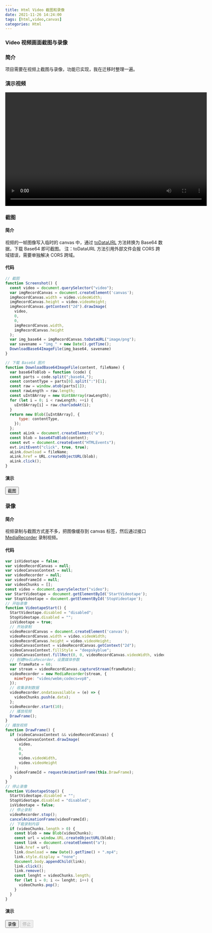 ```yaml
---
title: Html Video 截图和录像
date: 2021-11-26 14:24:00
tags: [html,video,canvas]
categories: Html
---
```

### Video 视频画面截图与录像
<!-- more -->
### 简介
项目需要在视频上截图与录像，功能已实现，我在迁移时整理一遍。

### 演示视频
<video width="640px" height="360px" crossorigin="anonymous" controls playsinline></video>

<script>
  const startDrawing = () => {
    const video = document.querySelector("video");
    video.src = "../../../../../video/test.mp4";
    video.muted = true;
    video.loop = 'loop';
    video.play();
  };

  window.addEventListener('load', startDrawing);
</script>

### 截图
#### 简介
视频的一帧图像写入临时的 canvas 中，通过 [toDataURL](https://developer.mozilla.org/zh-CN/docs/Web/API/HTMLCanvasElement/toDataURL) 方法转换为 Base64 数据，下载 Base64 即可截图。
注：toDataURL 方法引用外部文件会报 CORS 跨域错误，需要单独解决 CORS 跨域。

#### 代码
``` js
// 截图
function Screenshot() {
  const video = document.querySelector("video");
  var imgRecordCanvas = document.createElement('canvas');
  imgRecordCanvas.width = video.videoWidth;
  imgRecordCanvas.height = video.videoHeight;
  imgRecordCanvas.getContext("2d").drawImage(
    video,
    0,
    0,
    imgRecordCanvas.width,
    imgRecordCanvas.height
  );
  var img_base64 = imgRecordCanvas.toDataURL("image/png");
  var savename = "img_" + new Date().getTime();
  DownloadBase64ImageFile(img_base64, savename)
}

// 下载 Base64 图片
function DownloadBase64ImageFile(content, fileName) {
  var base64ToBlob = function (code) {
  const parts = code.split(";base64,");
  const contentType = parts[0].split(":")[1];
  const raw = window.atob(parts[1]);
  const rawLength = raw.length;
  const uInt8Array = new Uint8Array(rawLength);
  for (let i = 0; i < rawLength; ++i) {
    uInt8Array[i] = raw.charCodeAt(i);
  }
  return new Blob([uInt8Array], {
      type: contentType,
    });
  };
  const aLink = document.createElement("a");
  const blob = base64ToBlob(content);
  const evt = document.createEvent("HTMLEvents");
  evt.initEvent("click", true, true);
  aLink.download = fileName;
  aLink.href = URL.createObjectURL(blob);
  aLink.click();
}
```

#### 演示
<button type="button" onclick="Screenshot()">截图</button>

<script>
// 截图
function Screenshot() {
  const video = document.querySelector("video");
  var imgRecordCanvas = document.createElement('canvas');
  imgRecordCanvas.width = video.videoWidth;
  imgRecordCanvas.height = video.videoHeight;
  imgRecordCanvas.getContext("2d").drawImage(
    video,
    0,
    0,
    imgRecordCanvas.width,
    imgRecordCanvas.height
  );
  var img_base64 = imgRecordCanvas.toDataURL("image/png");
  var savename = "img_" + new Date().getTime();
  DownloadBase64ImageFile(img_base64, savename)
}

// 下载 Base64 图片
function DownloadBase64ImageFile(content, fileName) {
  var base64ToBlob = function (code) {
  const parts = code.split(";base64,");
  const contentType = parts[0].split(":")[1];
  const raw = window.atob(parts[1]);
  const rawLength = raw.length;
  const uInt8Array = new Uint8Array(rawLength);
  for (let i = 0; i < rawLength; ++i) {
    uInt8Array[i] = raw.charCodeAt(i);
  }
  return new Blob([uInt8Array], {
      type: contentType,
    });
  };
  const aLink = document.createElement("a");
  const blob = base64ToBlob(content);
  const evt = document.createEvent("HTMLEvents");
  evt.initEvent("click", true, true);
  aLink.download = fileName;
  aLink.href = URL.createObjectURL(blob);
  aLink.click();
}
</script>

### 录像
#### 简介
视频录制与截图方式差不多，把图像缓存到 canvas 标签，然后通过接口 [MediaRecorder](https://developer.mozilla.org/zh-CN/docs/Web/API/MediaRecorder/MediaRecorder) 录制视频。

#### 代码
``` js
var isVideotape = false;
var videoRecordCanvas = null;
var videoCanvasContext = null;
var videoRecorder = null;
var videoFrameId = null;
var videoChunks = [];
const video = document.querySelector("video");
var StartVideotape = document.getElementById('StartVideotape');
var StopVideotape = document.getElementById('StopVideotape');
// 开始录像
function VideotapeStart() {
  StartVideotape.disabled = "disabled";
  StopVideotape.disabled = "";
  isVideotape = true;
  // 开始录制
  videoRecordCanvas = document.createElement('canvas');
  videoRecordCanvas.width = video.videoWidth;
  videoRecordCanvas.height = video.videoHeight;
  videoCanvasContext = videoRecordCanvas.getContext("2d");
  videoCanvasContext.fillStyle = "deepskyblue";
  videoCanvasContext.fillRect(0, 0, videoRecordCanvas.videoWidth, videoRecordCanvas.videoHeight);
  // 创建MediaRecorder，设置媒体参数
  var frameRate = 60;
  var stream = videoRecordCanvas.captureStream(frameRate);
  videoRecorder = new MediaRecorder(stream, {
    mimeType: "video/webm;codecs=vp8",
  });
  // 收集录制数据
  videoRecorder.ondataavailable = (e) => {
    videoChunks.push(e.data);
  };
  videoRecorder.start(10);
  // 播放视频
  DrawFrame();
}
// 播放视频
function DrawFrame() {
  if (videoCanvasContext && videoRecordCanvas) {
    videoCanvasContext.drawImage(
      video,
      0,
      0,
      video.videoWidth,
      video.videoHeight
    );
    videoFrameId = requestAnimationFrame(this.DrawFrame);
  }
}
// 停止录像
function VideotapeStop() {
  StartVideotape.disabled = "";
  StopVideotape.disabled = "disabled";
  isVideotape = false;
  // 停止录制
  videoRecorder.stop();
  cancelAnimationFrame(videoFrameId);
  // 下载录制内容
  if (videoChunks.length > 0) {
    const blob = new Blob(videoChunks);
    const url = window.URL.createObjectURL(blob);
    const link = document.createElement("a");
    link.href = url;
    link.download = new Date().getTime() + ".mp4";
    link.style.display = "none";
    document.body.appendChild(link);
    link.click();
    link.remove();
    const lenght = videoChunks.length;
    for (let i = 0; i <= lenght; i++) {
      videoChunks.pop();
    }
  }
}
```

#### 演示
<div>
<button type="button" id="StartVideotape" onclick='VideotapeStart()'>录像</button>
<button type="button" id="StopVideotape" disabled='disabled' onclick='VideotapeStop()'>停止</button>
</div>

<script>
var isVideotape = false;
var videoRecordCanvas = null;
var videoCanvasContext = null;
var videoRecorder = null;
var videoFrameId = null;
var videoChunks = [];
const video = document.querySelector("video");
var StartVideotape = document.getElementById('StartVideotape');
var StopVideotape = document.getElementById('StopVideotape');
// 开始录像
function VideotapeStart() {
  StartVideotape.disabled = "disabled";
  StopVideotape.disabled = "";
  isVideotape = true;
  // 开始录制
  videoRecordCanvas = document.createElement('canvas');
  videoRecordCanvas.width = video.videoWidth;
  videoRecordCanvas.height = video.videoHeight;
  videoCanvasContext = videoRecordCanvas.getContext("2d");
  videoCanvasContext.fillStyle = "deepskyblue";
  videoCanvasContext.fillRect(0, 0, videoRecordCanvas.videoWidth, videoRecordCanvas.videoHeight);
  // 创建MediaRecorder，设置媒体参数
  var frameRate = 60;
  var stream = videoRecordCanvas.captureStream(frameRate);
  videoRecorder = new MediaRecorder(stream, {
    mimeType: "video/webm;codecs=vp8",
  });
  // 收集录制数据
  videoRecorder.ondataavailable = (e) => {
    videoChunks.push(e.data);
  };
  videoRecorder.start(10);
  // 播放视频
  DrawFrame();
}
// 播放视频
function DrawFrame() {
  if (videoCanvasContext && videoRecordCanvas) {
    videoCanvasContext.drawImage(
      video,
      0,
      0,
      video.videoWidth,
      video.videoHeight
    );
    videoFrameId = requestAnimationFrame(this.DrawFrame);
  }
}
// 停止录像
function VideotapeStop() {
  StartVideotape.disabled = "";
  StopVideotape.disabled = "disabled";
  isVideotape = false;
  // 停止录制
  videoRecorder.stop();
  cancelAnimationFrame(videoFrameId);
  // 下载录制内容
  if (videoChunks.length > 0) {
    const blob = new Blob(videoChunks);
    const url = window.URL.createObjectURL(blob);
    const link = document.createElement("a");
    link.href = url;
    link.download = 'video_' + new Date().getTime() + ".mp4";
    link.style.display = "none";
    document.body.appendChild(link);
    link.click();
    link.remove();
    const lenght = videoChunks.length;
    for (let i = 0; i <= lenght; i++) {
      videoChunks.pop();
    }
  }
}
</script>
